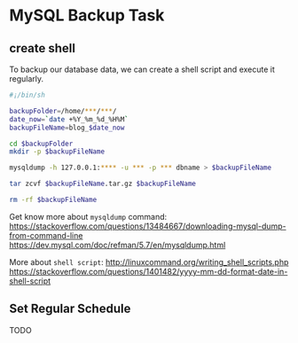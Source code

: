 # MySQL Backup Task

## create shell
To backup our database data, we can create a shell script and execute it regularly.
``` bash
#¡/bin/sh

backupFolder=/home/***/***/
date_now=`date +%Y_%m_%d_%H%M`
backupFileName=blog_$date_now

cd $backupFolder
mkdir -p $backupFileName

mysqldump -h 127.0.0.1:**** -u *** -p *** dbname > $backupFileName

tar zcvf $backupFileName.tar.gz $backupFileName

rm -rf $backupFileName
```

Get know more about `mysqldump` command:
https://stackoverflow.com/questions/13484667/downloading-mysql-dump-from-command-line<br/>
https://dev.mysql.com/doc/refman/5.7/en/mysqldump.html

More about `shell script`:
http://linuxcommand.org/writing_shell_scripts.php<br/>
https://stackoverflow.com/questions/1401482/yyyy-mm-dd-format-date-in-shell-script


## Set Regular Schedule
TODO
